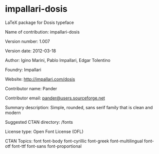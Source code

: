 impallari-dosis
===============

LaTeX package for Dosis typeface

Name of contribution: impallari-dosis

Version number: 1.007

Version date: 2012-03-18

Author: Igino Marini, Pablo Impallari, Edgar Tolentino

Foundry: Impallari

Website: http://impallari.com/dosis

Contributor name: Pander

Contributor email: pander@users.sourceforge.net

Summary description: Simple, rounded, sans serif family that is clean and modern

Suggested CTAN directory: /fonts

License type: Open Font License (OFL)

CTAN Topics: font font-body font-cyrillic font-greek font-multilingual font-otf font-ttf font-sans font-proportional
